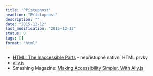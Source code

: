 ```yaml
---
title: "Přístupnost"
headline: "Přístupnost"
description: ""
date: "2015-12-12"
last_modification: "2015-12-12"
status: 0
tags: []
format: "html"
---
```


<ul>
  <li><a href="https://daverupert.com/2020/02/html-the-inaccessible-parts/">HTML: The Inaccessible Parts</a> – nepřístupné nativní HTML prvky</li>
  <li><a href="http://allyjs.io/">ally.js</a></li>
  
  <li>Smashing Magazine: <a href="http://www.smashingmagazine.com/2015/12/making-accessibility-simpler/">Making Accessibility Simpler, With Ally.js</a></li>
</ul>